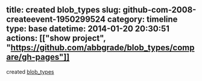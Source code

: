title: created blob_types
slug: github-com-2008-createevent-1950299524
category: timeline
type: base
datetime: 2014-01-20 20:30:51
actions: [["show project", "https://github.com/abbgrade/blob_types/compare/gh-pages"]]
---
created [blob_types](https://github.com/abbgrade/blob_types)
